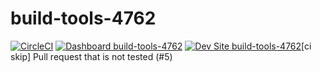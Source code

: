 # build-tools-4762

[![CircleCI](https://circleci.com/gh/pantheon-ci-bot/build-tools-4762.svg?style=shield)](https://circleci.com/gh/pantheon-ci-bot/build-tools-4762)
[![Dashboard build-tools-4762](https://img.shields.io/badge/dashboard-build_tools_4762-yellow.svg)](https://dashboard.pantheon.io/sites/b7e9f470-2708-47e7-81ac-680b34e73be6#dev/code)
[![Dev Site build-tools-4762](https://img.shields.io/badge/site-build_tools_4762-blue.svg)](http://dev-build-tools-4762.pantheonsite.io/)[ci skip] Pull request that is not tested (#5)
